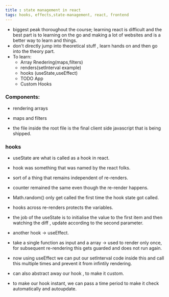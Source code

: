 ```yaml
---
title : state management in react 
tags: hooks, effects,state-management, react, frontend
---
```


- biggest peak thoroughout the course; learning react is difficult and the best part is to learning on the go and making a lot of websites and is a better way to learn and things.
- don't directly jump into theoretical stuff , learn hands on and then go into the theory part.
- To learn:
	- Array Rnedering(maps,filters)
	- renders(setInterval example)
	- hooks (useState,useEffect)
	- TODO App
	- Custom Hooks

### Components:
- rendering arrays 
- maps and filters

- the file inside the root file is the final client side javascript that is being shipped.


### hooks 
- useState are what is called as a hook in react.
- hook was something that was named by the react folks.
- sort of a thing that remains independent of re-renders.
- counter remained the same even though the re-render happens.
- Math.random() only get called the first time the hook state got called.
-  hooks across re-renders protects the variables.
- the job of the useState is to initialise the value to the first item and then watching the diff , update according to the second parameter.
- another hook -> useEffect.
- take a single function as input and a array -> used to render only once, for subsequent re-rendering this gets guarded and does not run again.
- now using useEffect we can put our setInterval code inside this and call this multiple times and prevent it from infintily rendering.


- can also abstract away our hook , to make it custom.
- to make our hook instant, we can pass a time period to make it check automatically and autoupdate.